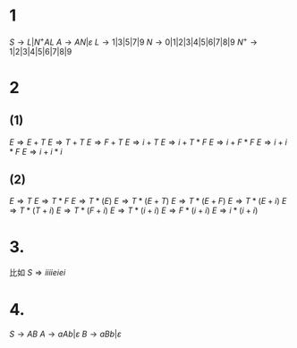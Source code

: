 
# 1

$S \rightarrow L|N^+AL$
$A \rightarrow AN|\varepsilon$
$L \rightarrow 1|3|5|7|9$
$N \rightarrow 0|1|2|3|4|5|6|7|8|9$
$N^+ \rightarrow 1|2|3|4|5|6|7|8|9$

# 2
## (1)
$E \Rightarrow E+T$
$E \Rightarrow T+T$
$E \Rightarrow F+T$
$E \Rightarrow i+T$
$E \Rightarrow i+T*F$
$E \Rightarrow i+F*F$
$E \Rightarrow i+i*F$
$E \Rightarrow i+i*i$

## (2)
$E \Rightarrow T$
$E \Rightarrow T*F$
$E \Rightarrow T*(E)$
$E \Rightarrow T*(E+T)$
$E \Rightarrow T*(E+F)$
$E \Rightarrow T*(E+i)$
$E \Rightarrow T*(T+i)$
$E \Rightarrow T*(F+i)$
$E \Rightarrow T*(i+i)$
$E \Rightarrow F*(i+i)$
$E \Rightarrow i*(i+i)$

# 3.
比如 $S \Rightarrow iiiieiei$

# 4.
$S \rightarrow AB$
$A \rightarrow aAb|\varepsilon$
$B \rightarrow aBb|\varepsilon$
